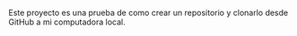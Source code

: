 Este proyecto es una prueba de como crear un repositorio y clonarlo desde GitHub a mi computadora local.
